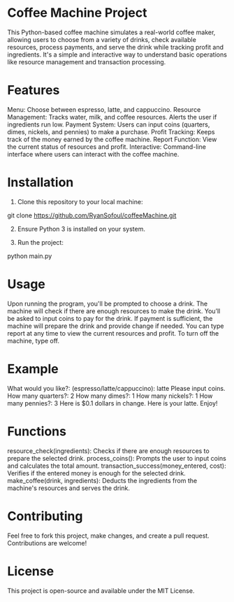 # Coffee Machine Project
This Python-based coffee machine simulates a real-world coffee maker, allowing users to choose from a variety of drinks, check available resources, process payments, and serve the drink while tracking profit and ingredients. It's a simple and interactive way to understand basic operations like resource management and transaction processing.

# Features
Menu: Choose between espresso, latte, and cappuccino.
Resource Management: Tracks water, milk, and coffee resources. Alerts the user if ingredients run low.
Payment System: Users can input coins (quarters, dimes, nickels, and pennies) to make a purchase.
Profit Tracking: Keeps track of the money earned by the coffee machine.
Report Function: View the current status of resources and profit.
Interactive: Command-line interface where users can interact with the coffee machine.

# Installation
1. Clone this repository to your local machine:

git clone https://github.com/RyanSofoul/coffeeMachine.git

2. Ensure Python 3 is installed on your system.

3. Run the project:

python main.py

# Usage
Upon running the program, you'll be prompted to choose a drink.
The machine will check if there are enough resources to make the drink.
You’ll be asked to input coins to pay for the drink.
If payment is sufficient, the machine will prepare the drink and provide change if needed.
You can type report at any time to view the current resources and profit.
To turn off the machine, type off.

# Example

What would you like?: (espresso/latte/cappuccino): latte
Please input coins.
How many quarters?: 2
How many dimes?: 1
How many nickels?: 1
How many pennies?: 3
Here is $0.1 dollars in change.
Here is your latte. Enjoy!

# Functions
resource_check(ingredients): Checks if there are enough resources to prepare the selected drink.
process_coins(): Prompts the user to input coins and calculates the total amount.
transaction_success(money_entered, cost): Verifies if the entered money is enough for the selected drink.
make_coffee(drink, ingredients): Deducts the ingredients from the machine's resources and serves the drink.

# Contributing
Feel free to fork this project, make changes, and create a pull request. Contributions are welcome!

# License
This project is open-source and available under the MIT License.
